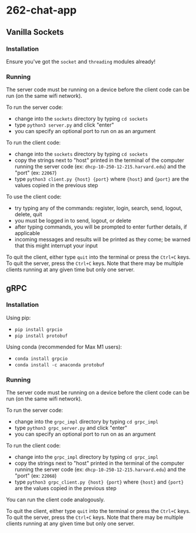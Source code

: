 # 262-chat-app
## Vanilla Sockets
### Installation
Ensure you've got the `socket` and `threading` modules already!

### Running
The server code must be running on a device before the client code can be run (on the same wifi network). 

To run the server code:
- change into the `sockets` directory by typing `cd sockets`
- type `python3 server.py` and click "enter"
- you can specify an optional port to run on as an argument

To run the client code:
- change into the `sockets` directory by typing `cd sockets`
- copy the strings next to "host" printed in the terminal of the computer running the server code (ex: `dhcp-10-250-12-215.harvard.edu`) and the "port" (ex: `22067`)
- type `python3 client.py {host} {port}` where `{host}` and `{port}` are the values copied in the previous step

To use the client code:
- try typing any of the commands: register, login, search, send, logout, delete, quit
- you must be logged in to send, logout, or delete
- after typing commands, you will be prompted to enter further details, if applicable
- incoming messages and results will be printed as they come; be warned that this might interrupt your input

To quit the client, either type `quit` into the terminal or press the `Ctrl+C` keys. To quit the server, press the `Ctrl+C` keys. Note that there may be multiple clients running at any given time but only one server.

## gRPC
### Installation
Using pip:
- `pip install grpcio`
- `pip install protobuf`

Using conda (recommended for Max M1 users):
- `conda install grpcio`
- `conda install -c anaconda protobuf`

### Running
The server code must be running on a device before the client code can be run (on the same wifi network). 

To run the server code:
- change into the `grpc_impl` directory by typing `cd grpc_impl`
- type `python3 grpc_server.py` and click "enter"
- you can specify an optional port to run on as an argument

To run the client code:
- change into the `grpc_impl` directory by typing `cd grpc_impl`
- copy the strings next to "host" printed in the terminal of the computer running the server code (ex: `dhcp-10-250-12-215.harvard.edu`) and the "port" (ex: `22068`)
- type `python3 grpc_client.py {host} {port}` where `{host}` and `{port}` are the values copied in the previous step

You can run the client code analogously.

To quit the client, either type `quit` into the terminal or press the `Ctrl+C` keys. To quit the server, press the `Ctrl+C` keys. Note that there may be multiple clients running at any given time but only one server.